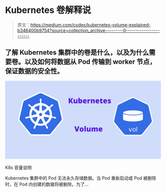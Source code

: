 # Kubernetes 卷解释说

> 原文：<https://medium.com/codex/kubernetes-volume-explained-b346400b9754?source=collection_archive---------0----------------------->

## 了解 Kubernetes 集群中的卷是什么，以及为什么需要卷。以及如何将数据从 Pod 传输到 worker 节点，保证数据的安全性。

![](img/26bcb4df5639ce58c989e7cd9c6c54c3.png)

K8s 音量说明

Kubernetes 集群中的 Pod 无法永久存储数据。当 Pod 重新启动或 Pod 被删除时，在 Pod 内创建的数据将被删除。为了…